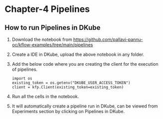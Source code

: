 # Chapter-4 Pipelines 
## How to run Pipelines in DKube
1. Download the notebook from https://github.com/pallavi-pannu-oc/kflow-examples/tree/main/pipelines
2. Create a IDE in DKube, upload the above notebook in any folder.
3. Add the below code where you are creating the client for the execution of pipelines.
   ```
   import os
   existing_token = os.getenv("DKUBE_USER_ACCESS_TOKEN")
   client = kfp.Client(existing_token=existing_token)
   ```
   
4. Run all the cells in the notebook.
5. It will automatically create a pipeline run in DKube, can be viewed from Experiments section by clicking on Pipelines in DKube.

